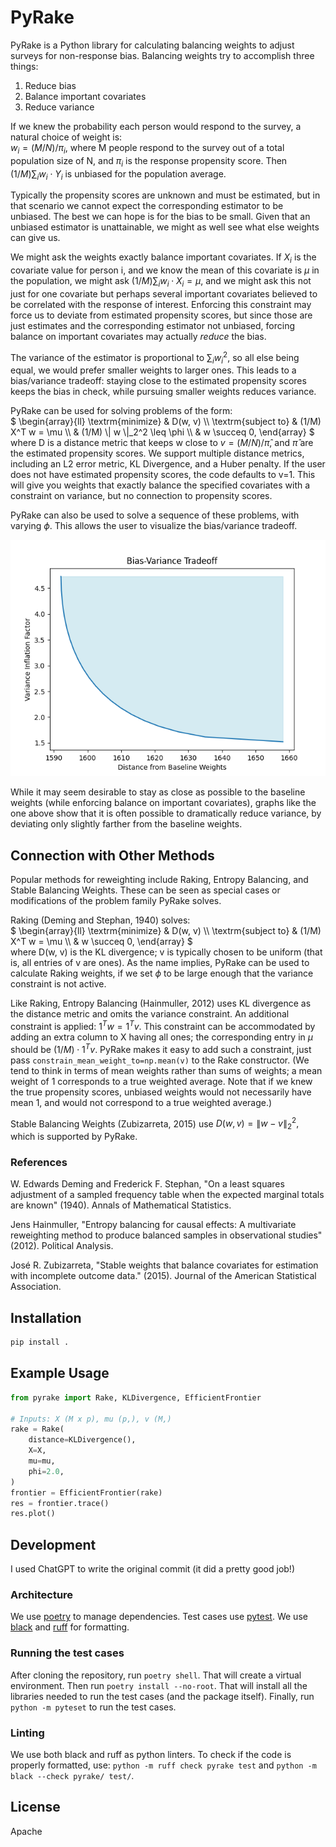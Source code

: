 
# PyRake

PyRake is a Python library for calculating balancing weights to adjust
surveys for non-response bias. Balancing weights try to accomplish
three things:
1. Reduce bias
2. Balance important covariates
3. Reduce variance

If we knew the probability each person would respond to the survey, a
natural choice of weight is: <br/>
$` w_i = (M/N) / \pi_i, `$
where M people respond to the survey out of a total population size of
N, and $` \pi_i `$ is the response propensity score. Then
$` (1/M) \sum_i w_i \cdot Y_i `$ is unbiased for the population
average.

Typically the propensity scores are unknown and must be estimated, but
in that scenario we cannot expect the corresponding estimator to be
unbiased. The best we can hope is for the bias to be small. Given that
an unbiased estimator is unattainable, we might as well see what else
weights can give us.

We might ask the weights exactly balance important covariates. If
$` X_i `$ is the covariate value for person i, and we know the mean of
this covariate is $` \mu `$ in the population, we might ask
$` (1 / M) \sum_i w_i \cdot X_i = \mu, `$ and we might ask this not
just for one covariate but perhaps several important covariates
believed to be correlated with the response of interest. Enforcing
this constraint may force us to deviate from estimated propensity
scores, but since those are just estimates and the corresponding
estimator not unbiased, forcing balance on important covariates may
actually *reduce* the bias.

The variance of the estimator is proportional to $` \sum_i w_i^2, `$
so all else being equal, we would prefer smaller weights to larger
ones. This leads to a bias/variance tradeoff: staying close to the
estimated propensity scores keeps the bias in check, while pursuing
smaller weights reduces variance.

PyRake can be used for solving problems of the form:<br />
$`
\begin{array}{ll}
\textrm{minimize}    & D(w, v) \\
\textrm{subject to}  & (1/M) X^T w = \mu \\
           &  (1/M) \| w \|_2^2 \leq \phi \\
           & w \succeq 0,
\end{array}
`$<br />
where D is a distance metric that keeps w close to $` v = (M/N)/\hat{\pi}, `$
and $` \hat{\pi} `$ are the estimated propensity scores. We support
multiple distance metrics, including an L2 error metric, KL
Divergence, and a Huber penalty. If the user does not have estimated
propensity scores, the code defaults to v=1. This will give you
weights that exactly balance the specified covariates with a
constraint on variance, but no connection to propensity scores.

PyRake can also be used to solve a sequence of these problems, with
varying $` \phi `$. This allows the user to visualize the bias/variance
tradeoff.

![Bias-Variance Tradeoff](docs/efficient_frontier.png)

While it may seem desirable to stay as close as possible to the
baseline weights (while enforcing balance on important covariates),
graphs like the one above show that it is often possible to
dramatically reduce variance, by deviating only slightly farther from
the baseline weights.

## Connection with Other Methods
Popular methods for reweighting include Raking, Entropy Balancing, and
Stable Balancing Weights. These can be seen as special cases or
modifications of the problem family PyRake solves.

Raking (Deming and Stephan, 1940) solves:<br />
$`
\begin{array}{ll}
\textrm{minimize}    & D(w, v) \\
\textrm{subject to}  & (1/M) X^T w = \mu \\
           & w \succeq 0,
\end{array}
`$<br />
where D(w, v) is the KL divergence; v is typically chosen to be
uniform (that is, all entries of v are ones). As the name implies,
PyRake can be used to calculate Raking weights, if we set $` \phi `$
to be large enough that the variance constraint is not active.

Like Raking, Entropy Balancing (Hainmuller, 2012) uses KL divergence
as the distance metric and omits the variance constraint. An
additional constraint is applied: $` 1^T w = 1^T v`$. This constraint
can be accommodated by adding an extra column to X having all ones;
the corresponding entry in $`\mu`$ should be $` (1/M) \cdot 1^T v `$.
PyRake makes it easy to add such a constraint, just pass
`constrain_mean_weight_to=np.mean(v)` to the Rake constructor.
(We tend to think in terms of mean weights rather than sums of
weights; a mean weight of 1 corresponds to a true weighted average.
Note that if we knew the true propensity scores, unbiased weights
would not necessarily have mean 1, and would not correspond to a
true weighted average.)

Stable Balancing Weights (Zubizarreta, 2015) use
$` D(w, v) = \| w - v \|_2^2, `$ which is supported by PyRake.

### References
W. Edwards Deming and Frederick F. Stephan, "On a least squares
adjustment of a sampled frequency table when the expected marginal
totals are known" (1940). Annals of Mathematical Statistics.

Jens Hainmuller, "Entropy balancing for causal effects: A multivariate
reweighting method to produce balanced samples in observational
studies" (2012). Political Analysis.

José R. Zubizarreta, "Stable weights that balance covariates for
estimation with incomplete outcome data." (2015). Journal of the
American Statistical Association.

## Installation

```bash
pip install .
```

## Example Usage

```python
from pyrake import Rake, KLDivergence, EfficientFrontier

# Inputs: X (M x p), mu (p,), v (M,)
rake = Rake(
    distance=KLDivergence(),
    X=X,
    mu=mu,
    phi=2.0,
)
frontier = EfficientFrontier(rake)
res = frontier.trace()
res.plot()
```

## Development
I used ChatGPT to write the original commit (it did a pretty good
job!)

### Architecture
We use [poetry](https://python-poetry.org/) to manage dependencies.
Test cases use [pytest](https://docs.pytest.org/en/latest/). We use
[black](https://github.com/python/black) and
[ruff](https://docs.astral.sh/ruff/) for formatting.

### Running the test cases
After cloning the repository, run `poetry shell`. That will create a
virtual environment. Then run `poetry install --no-root`. That will
install all the libraries needed to run the test cases (and the
package itself). Finally, run `python -m pyteset` to run the test
cases.

### Linting
We use both black and ruff as python linters. To check if the code is
properly formatted, use: `python -m ruff check pyrake test` and
`python -m black --check pyrake/ test/`.

## License
Apache

